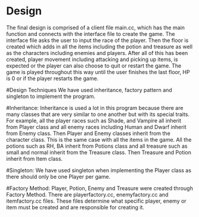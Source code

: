 # Design

The final design is comprised of a client file main.cc, which has the main function and connects with the interface file to create the game. The interface file asks the user to input the race of the player. Then the floor is created which adds in all the items including the potion and treasure as well as the characters including enemies and players. After all of this has been created, player movement including attacking and picking up items, is expected or the player can also choose to quit or restart the game. The game is played throughout this way until the user finishes the last floor, HP is 0 or if the player restarts the game. 

#Design Techniques
We have used inheritance, factory pattern and singleton to implement the program. 

#Inheritance:
Inheritance is used a lot in this program because there are many classes that are very similar to one another but with its special traits. For example, all the player races such as Shade, and Vampire all inherit from Player class and all enemy races including Human and Dwarf inherit from Enemy class. Then Player and Enemy classes inherit from the character class. This is the same case with all the items in the game. All the potions such as RH, BA inherit from Potions class and all treasure such as small and normal inherit from the Treasure class. Then Treasure and Potion inherit from Item class. 

#Singleton:
We have used singleton when implementing the Player class as there should only be one Player per game.

#Factory Method:
Player, Potion, Enemy and Treasure were created through Factory Method.  There are playerfactory.cc, enemyfactory.cc and itemfactory.cc files. These files determine what specific player, enemy or item must be created and are responsible for creating it.
